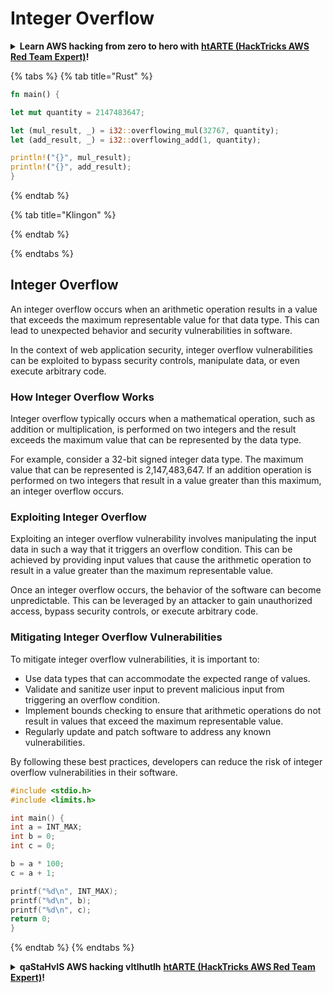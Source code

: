 # Integer Overflow

<details>

<summary><strong>Learn AWS hacking from zero to hero with</strong> <a href="https://training.hacktricks.xyz/courses/arte"><strong>htARTE (HackTricks AWS Red Team Expert)</strong></a><strong>!</strong></summary>

* Do you work in a **cybersecurity company**? Do you want to see your **company advertised in HackTricks**? or do you want to have access to the **latest version of the PEASS or download HackTricks in PDF**? Check the [**SUBSCRIPTION PLANS**](https://github.com/sponsors/carlospolop)!
* Discover [**The PEASS Family**](https://opensea.io/collection/the-peass-family), our collection of exclusive [**NFTs**](https://opensea.io/collection/the-peass-family)
* Get the [**official PEASS & HackTricks swag**](https://peass.creator-spring.com)
* **Join the** [**💬**](https://emojipedia.org/speech-balloon/) [**Discord group**](https://discord.gg/hRep4RUj7f) or the [**telegram group**](https://t.me/peass) or **follow** me on **Twitter** 🐦[**@carlospolopm**](https://twitter.com/hacktricks_live)**.**
* **Share your hacking tricks by submitting PRs to the [hacktricks repo](https://github.com/carlospolop/hacktricks) and [hacktricks-cloud repo](https://github.com/carlospolop/hacktricks-cloud)**.

</details>

{% tabs %}
{% tab title="Rust" %}
```rust
fn main() {

let mut quantity = 2147483647;

let (mul_result, _) = i32::overflowing_mul(32767, quantity);
let (add_result, _) = i32::overflowing_add(1, quantity);

println!("{}", mul_result);
println!("{}", add_result);
}
```
{% endtab %}

{% tab title="Klingon" %}

{% endtab %}

{% endtabs %}

## Integer Overflow

An integer overflow occurs when an arithmetic operation results in a value that exceeds the maximum representable value for that data type. This can lead to unexpected behavior and security vulnerabilities in software.

In the context of web application security, integer overflow vulnerabilities can be exploited to bypass security controls, manipulate data, or even execute arbitrary code.

### How Integer Overflow Works

Integer overflow typically occurs when a mathematical operation, such as addition or multiplication, is performed on two integers and the result exceeds the maximum value that can be represented by the data type.

For example, consider a 32-bit signed integer data type. The maximum value that can be represented is 2,147,483,647. If an addition operation is performed on two integers that result in a value greater than this maximum, an integer overflow occurs.

### Exploiting Integer Overflow

Exploiting an integer overflow vulnerability involves manipulating the input data in such a way that it triggers an overflow condition. This can be achieved by providing input values that cause the arithmetic operation to result in a value greater than the maximum representable value.

Once an integer overflow occurs, the behavior of the software can become unpredictable. This can be leveraged by an attacker to gain unauthorized access, bypass security controls, or execute arbitrary code.

### Mitigating Integer Overflow Vulnerabilities

To mitigate integer overflow vulnerabilities, it is important to:

- Use data types that can accommodate the expected range of values.
- Validate and sanitize user input to prevent malicious input from triggering an overflow condition.
- Implement bounds checking to ensure that arithmetic operations do not result in values that exceed the maximum representable value.
- Regularly update and patch software to address any known vulnerabilities.

By following these best practices, developers can reduce the risk of integer overflow vulnerabilities in their software.
```c
#include <stdio.h>
#include <limits.h>

int main() {
int a = INT_MAX;
int b = 0;
int c = 0;

b = a * 100;
c = a + 1;

printf("%d\n", INT_MAX);
printf("%d\n", b);
printf("%d\n", c);
return 0;
}
```
{% endtab %}
{% endtabs %}

<details>

<summary><strong>qaStaHvIS AWS hacking vItlhutlh</strong> <a href="https://training.hacktricks.xyz/courses/arte"><strong>htARTE (HackTricks AWS Red Team Expert)</strong></a><strong>!</strong></summary>

* **qaStaHvIS** **cybersecurity company** vItlhutlh? **HackTricks** **company advertised** **want**? **PEASS latest version** **download HackTricks PDF** **want**? [**SUBSCRIPTION PLANS**](https://github.com/sponsors/carlospolop) **check**!
* [**The PEASS Family**](https://opensea.io/collection/the-peass-family) **Discover**, **exclusive NFTs** **collection** **our**.
* [**official PEASS & HackTricks swag**](https://peass.creator-spring.com) **Get**.
* **Join** [**💬**](https://emojipedia.org/speech-balloon/) [**Discord group**](https://discord.gg/hRep4RUj7f) **telegram group** **or** **follow** **me** **Twitter** 🐦[**@carlospolopm**](https://twitter.com/hacktricks_live)**.**
* **Share** **hacking tricks** **hacktricks repo** **hacktricks-cloud repo** **submitting PRs**.

</details>
